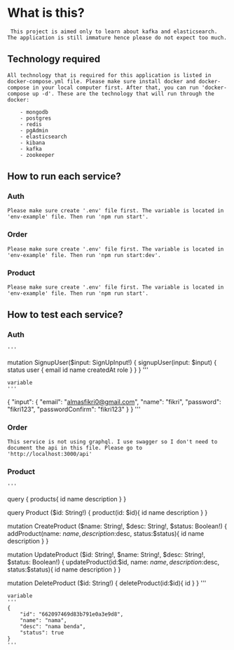# What is this?

     This project is aimed only to learn about kafka and elasticsearch. The application is still immature hence please do not expect too much. 

## Technology required

    All technology that is required for this application is listed in docker-compose.yml file. Please make sure install docker and docker-compose in your local computer first. After that, you can run 'docker-compose up -d'. These are the technology that will run through the docker:

        - mongodb
        - postgres
        - redis
        - pgAdmin
        - elasticsearch
        - kibana
        - kafka
        - zookeeper

## How to run each service?

### Auth

    Please make sure create '.env' file first. The variable is located in 'env-example' file. Then run 'npm run start'.

### Order

    Please make sure create '.env' file first. The variable is located in 'env-example' file. Then run 'npm run start:dev'.

### Product

    Please make sure create '.env' file first. The variable is located in 'env-example' file. Then run 'npm run start'.

## How to test each service?

### Auth

    '''
mutation SignupUser($input: SignUpInput!) {
  signupUser(input: $input) {
    status
    user {
      email
      id
      name
      createdAt
      role
    }
  }
}
    '''

    variable
    '''
{
  "input": {
    "email": "almasfikri0@gmail.com",
    "name": "fikri",
    "password": "fikri123",
    "passwordConfirm": "fikri123"
  }
}
    '''

### Order

    This service is not using graphql. I use swagger so I don't need to document the api in this file. Please go to 'http://localhost:3000/api'

### Product

    '''
query {
  products{
    id
    name
    description
  }
}

query Product ($id: String!) {
  product(id: $id){
    id
    name
    description
  }
}

mutation CreateProduct ($name: String!, $desc: String!, $status: Boolean!) {
  addProduct(name: $name, description:$desc, status:$status){
    id
    name
    description
  }
}

mutation UpdateProduct ($id: String!, $name: String!, $desc: String!, $status: Boolean!) {
  updateProduct(id:$id, name: $name, description:$desc, status:$status){
    id
    name
    description
  }
}

mutation DeleteProduct ($id: String!) {
  deleteProduct(id:$id){
    id
  }
}
    '''

    variable
    '''
    {
        "id": "662097469d83b791e0a3e9d8",
        "name": "nama",
        "desc": "nama benda",
        "status": true
    }
    '''